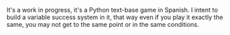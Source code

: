 It's a work in progress, it's a Python text-base game in Spanish. I intent to build a variable success system in it, that way even if you play it exactly the same, you may not get to the same point or in the same conditions.
